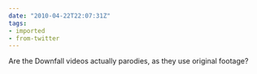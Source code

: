 ```yaml
---
date: "2010-04-22T22:07:31Z"
tags:
- imported
- from-twitter
---
```

Are the Downfall videos actually parodies, as they use original footage?
